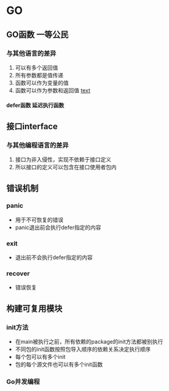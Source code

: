 # GO

## GO函数 一等公民

### 与其他语言的差异

1. 可以有多个返回值
2. 所有参数都是值传递
3. 函数可以作为变量的值
4. 函数可以作为参数和返回值
[text](./go函数差异.png)

#### defer函数 延迟执行函数

## 接口interface

### 与其他编程语言的差异

1. 接口为非入侵性，实现不依赖于接口定义
2. 所以接口的定义可以包含在接口使用者包内

## 错误机制

### panic

* 用于不可恢复的错误
* panic退出前会执行defer指定的内容

### exit

* 退出前不会执行defer指定的内容

### recover

* 错误恢复

## 构建可复用模块

### init方法

* 在main被执行之前，所有依赖的package的init方法都被别执行
* 不同包的init函数按照包导入顺序的依赖关系决定执行顺序
* 每个包可以有多个init
* 包的每个源文件也可以有多个init函数

### Go并发编程
